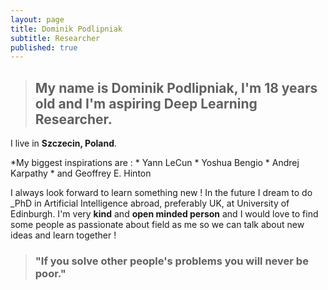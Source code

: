 ```yaml
---
layout: page
title: Dominik Podlipniak
subtitle: Researcher
published: true
---
```


> ## My name is __Dominik Podlipniak__, I'm 18 years old and I'm aspiring __Deep Learning Researcher__.

I live in **Szczecin, Poland**.   

*My biggest inspirations are : 
	* Yann LeCun
	* Yoshua Bengio
	* Andrej Karpathy
	* and Geoffrey E. Hinton

I always look forward to learn something new ! In the future
I dream to do _PhD in Artificial Intelligence abroad, preferably UK, at University of Edinburgh. I'm very **kind** and **open minded
person** and I would love to find some people as passionate about field as me so we can talk
about new ideas and learn together !

> ### "If you solve other people's problems you will never be poor."
